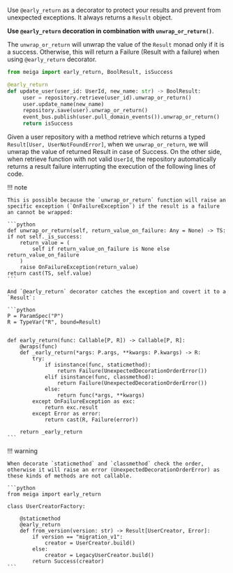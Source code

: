 Use `@early_return` as a decorator to protect your results and prevent from unexpected exceptions. It always returns a `Result` object.

**Use `@early_return` decoration in combination with `unwrap_or_return()`**.

The `unwrap_or_return` will unwrap the value of the `Result` monad only if it is a success. 
Otherwise, this will return a Failure (Result with a failure) when using `@early_return` decorator.

```python
from meiga import early_return, BoolResult, isSuccess

@early_return
def update_user(user_id: UserId, new_name: str) -> BoolResult:
     user = repository.retrieve(user_id).unwrap_or_return()
     user.update_name(new_name)
     repository.save(user).unwrap_or_return()
     event_bus.publish(user.pull_domain_events()).unwrap_or_return()
     return isSuccess
```     

Given a user repository with a method retrieve which returns a typed `Result[User, UserNotFoundError]`, when we `unwrap_or_return`, we will unwrap the value of returned Result in case of Success. 
On the other side, when retrieve function with not valid `UserId`, the repository automatically returns a result failure interrupting the execution of the following lines of code.

!!! note

    This is possible because the `unwrap_or_return` function will raise an specific exception (`OnFailureException`) if the result is a failure an cannot be wrapped:
    
    ```python
    def unwrap_or_return(self, return_value_on_failure: Any = None) -> TS:
    if not self._is_success:
        return_value = (
            self if return_value_on_failure is None else return_value_on_failure
        )
        raise OnFailureException(return_value)
    return cast(TS, self.value)
    ```

    And `@early_return` decorator catches the exception and covert it to a `Result`:

    ```python
    P = ParamSpec("P")
    R = TypeVar("R", bound=Result)
    
    
    def early_return(func: Callable[P, R]) -> Callable[P, R]:
        @wraps(func)
        def _early_return(*args: P.args, **kwargs: P.kwargs) -> R:
            try:
                if isinstance(func, staticmethod):
                    return Failure(UnexpectedDecorationOrderError())
                elif isinstance(func, classmethod):
                    return Failure(UnexpectedDecorationOrderError())
                else:
                    return func(*args, **kwargs)
            except OnFailureException as exc:
                return exc.result
            except Error as error:
                return cast(R, Failure(error))
    
        return _early_return
    ```


!!! warning 

    When decorate `staticmethod` and `classmethod` check the order, otherwise it will raise an error (UnexpectedDecorationOrderError) as these kinds of methods are not callable.
    
    ```python
    from meiga import early_return
    
    class UserCreatorFactory:
    
        @staticmethod
        @early_return
        def from_version(version: str) -> Result[UserCreator, Error]:
            if version == "migration_v1":
                creator = UserCreator.build()
            else:
                creator = LegacyUserCreator.build()
            return Success(creator)
    ```